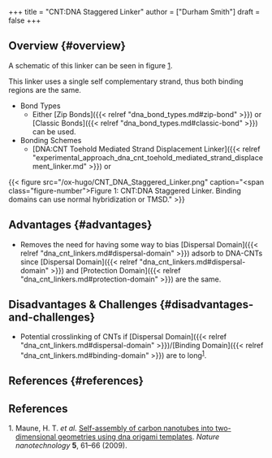 +++
title = "CNT:DNA Staggered Linker"
author = ["Durham Smith"]
draft = false
+++

## Overview {#overview}

A schematic of this linker can be seen in figure [1](#figure--fig:cnt-dna-staggered-linker).

This linker uses a single self complementary strand, thus both binding regions are the same.

-   Bond Types
    -   Either [Zip Bonds]({{< relref "dna_bond_types.md#zip-bond" >}}) or [Classic Bonds]({{< relref "dna_bond_types.md#classic-bond" >}}) can be used.
-   Bonding Schemes
    -   [DNA:CNT Toehold Mediated Strand Displacement Linker]({{< relref "experimental_approach_dna_cnt_toehold_mediated_strand_displacement_linker.md" >}}) or

<a id="figure--fig:cnt-dna-staggered-linker"></a>

{{< figure src="/ox-hugo/CNT_DNA_Staggered_Linker.png" caption="<span class=\"figure-number\">Figure 1: </span>CNT:DNA Staggered Linker. Binding domains can use normal hybridization or TMSD." >}}


## Advantages {#advantages}

-   Removes the need for having some way to bias [Dispersal Domain]({{< relref "dna_cnt_linkers.md#dispersal-domain" >}}) adsorb to DNA-CNTs since [Dispersal Domain]({{< relref "dna_cnt_linkers.md#dispersal-domain" >}}) and [Protection Domain]({{< relref "dna_cnt_linkers.md#protection-domain" >}}) are the same.


## Disadvantages &amp; Challenges {#disadvantages-and-challenges}

-   Potential crosslinking of CNTs if [Dispersal Domain]({{< relref "dna_cnt_linkers.md#dispersal-domain" >}})/[Binding Domain]({{< relref "dna_cnt_linkers.md#binding-domain" >}}) are to long<sup><a href="#citeproc_bib_item_1">1</a></sup>.


## References {#references}

## References

<style>.csl-left-margin{float: left; padding-right: 0em;}
 .csl-right-inline{margin: 0 0 0 1em;}</style><div class="csl-bib-body">
  <div class="csl-entry"><a id="citeproc_bib_item_1"></a>
    <div class="csl-left-margin">1.</div><div class="csl-right-inline">Maune, H. T. <i>et al.</i> <a href="https://doi.org/10.1038/nnano.2009.311">Self-assembly of carbon nanotubes into two-dimensional geometries using dna origami templates</a>. <i>Nature nanotechnology</i> <b>5</b>, 61–66 (2009).</div>
  </div>
</div>
